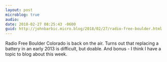 ```yaml
---
layout: post
microblog: true
audio: 
date: 2018-02-27 08:25:43 -0600
guid: http://johnbarbic.micro.blog/2018/02/27/radio-free-boulder.html
---
```

Radio Free Boulder Colorado is back on the air.  Turns out that replacing a battery in an early 2013 is difficult, but doable.  And bonus - I think I have a topic to blog about this week. 
